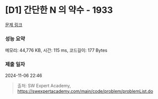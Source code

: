 # [D1] 간단한 N 의 약수 - 1933 

[문제 링크](https://swexpertacademy.com/main/code/problem/problemDetail.do?contestProbId=AV5PhcWaAKIDFAUq) 

### 성능 요약

메모리: 44,776 KB, 시간: 115 ms, 코드길이: 177 Bytes

### 제출 일자

2024-11-06 22:46



> 출처: SW Expert Academy, https://swexpertacademy.com/main/code/problem/problemList.do